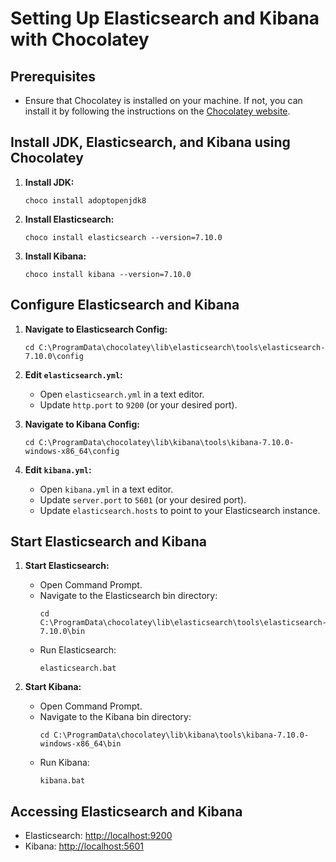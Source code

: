 # Setting Up Elasticsearch and Kibana with Chocolatey

## Prerequisites

- Ensure that Chocolatey is installed on your machine. If not, you can install it by following the instructions on the [Chocolatey website](https://chocolatey.org/install).

## Install JDK, Elasticsearch, and Kibana using Chocolatey

1. **Install JDK:**
    ```
    choco install adoptopenjdk8
    ```

2. **Install Elasticsearch:**
    ```
    choco install elasticsearch --version=7.10.0
    ```

3. **Install Kibana:**
    ```
    choco install kibana --version=7.10.0
    ```

## Configure Elasticsearch and Kibana

1. **Navigate to Elasticsearch Config:**
    ```
    cd C:\ProgramData\chocolatey\lib\elasticsearch\tools\elasticsearch-7.10.0\config
    ```

2. **Edit `elasticsearch.yml`:**
    - Open `elasticsearch.yml` in a text editor.
    - Update `http.port` to `9200` (or your desired port).

3. **Navigate to Kibana Config:**
    ```
    cd C:\ProgramData\chocolatey\lib\kibana\tools\kibana-7.10.0-windows-x86_64\config
    ```

4. **Edit `kibana.yml`:**
    - Open `kibana.yml` in a text editor.
    - Update `server.port` to `5601` (or your desired port).
    - Update `elasticsearch.hosts` to point to your Elasticsearch instance.

## Start Elasticsearch and Kibana

1. **Start Elasticsearch:**
    - Open Command Prompt.
    - Navigate to the Elasticsearch bin directory:
        ```
        cd C:\ProgramData\chocolatey\lib\elasticsearch\tools\elasticsearch-7.10.0\bin
        ```
    - Run Elasticsearch:
        ```
        elasticsearch.bat
        ```

2. **Start Kibana:**
    - Open Command Prompt.
    - Navigate to the Kibana bin directory:
        ```
        cd C:\ProgramData\chocolatey\lib\kibana\tools\kibana-7.10.0-windows-x86_64\bin
        ```
    - Run Kibana:
        ```
        kibana.bat
        ```

## Accessing Elasticsearch and Kibana

- Elasticsearch: [http://localhost:9200](http://localhost:9200)
- Kibana: [http://localhost:5601](http://localhost:5601)
